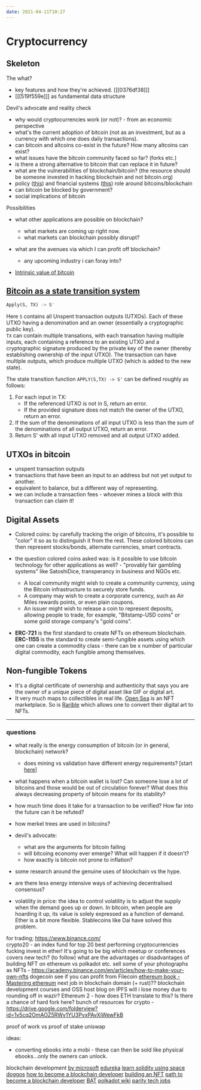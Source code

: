 ```yaml
---
date: 2021-04-11T10:27
---
```


# Cryptocurrency

## Skeleton

The what?
- key features and how they're achieved. [[[0376df38]]]
- [[[519f559e]]] as fundamental data structure



Devil's advocate and reality check
- why would cryptocurrencies work (or not)? - from an economic perspective
- what's the current adoption of bitcoin (not as an investment, but as a currency with which one does daily transactions).
- can bitcoin and altcoins co-exist in the future? How many altcoins can exist?
- what issues have the bitcoin community faced so far? (forks etc.)
- is there a strong alternative to bitcoin that can replace it in future?
- what are the vulnerabilities of blockchain/bitcoin? (the resource should be someone invested in hacking blockchain and not bitcoin.org)
- policy ([this](https://www.youtube.com/watch?v=sMnBl0g3Ev4&list=PLUl4u3cNGP63UUkfL0onkxF6MYgVa04Fn&index=8)) and financial systems ([this](https://www.youtube.com/watch?v=l0vD_FBWk0g&list=PLUl4u3cNGP63UUkfL0onkxF6MYgVa04Fn&index=10)) role around bitcoins/blockchain 
- can bitcoin be blocked by government?
- social implications of bitcoin


Possibilities
- what other applications are possible on blockchain?
  - what markets are coming up right now.
  - what markets can blockchain possibly disrupt?
- what are the avenues via which I can profit off blockchain?
  - any upcoming industry i can foray into?


- [Intrinsic value of bitcoin](https://bitcoinmagazine.com/business/op-ed-debunking-bitcoin-myths-the-intrinsic-value-fallacy)

## [Bitcoin as a state transition system](https://ethereum.org/en/whitepaper/#bitcoin-as-a-state-transition-system)

```python
Apply(S, TX) -> S'
```   
Here `S` contains all Unspent transaction outputs (UTXOs). Each of these UTXO having a denomination and an owner (essentially a cryptographic public key).  
`TX` can contain multiple transations, with each transation having multiple inputs, each containing a reference to an existing UTXO and a cryptographic signature produced by the private key of the owner (thereby establishing ownership of the input UTXO). The transaction can have multiple outputs, which produce multiple UTXO (which is added to the new state).  

The state transition function `APPLY(S,TX) -> S'` can be defined roughly as follows:

1. For each input in TX:
   - If the referenced UTXO is not in S, return an error.
   - If the provided signature does not match the owner of the UTXO, return an error.
2. If the sum of the denominations of all input UTXO is less than the sum of the denominations of all output UTXO, return an error.
3. Return S' with all input UTXO removed and all output UTXO added.


## UTXOs in bitcoin
- unspent transaction outputs
- transactions that have been an input to an address but not yet output to another.
- equivalent to balance, but a different way of representing.
- we can include a transaction fees - whoever mines a block with this transaction can claim it!



## Digital Assets
- Colored coins: by carefully tracking the origin of bitcoins, it's possible to "color" it so as to distinguish it from the rest. These colored bitcoins can then represent stocks/bonds, alternate currencies, smart contracts.
- the question colored coins asked was: is it possible to use bitcoin technology for other applications as well? - "provably fair gambling systems" like SatoshiDice, transperancy in business and NGOs etc.
  - A local community might wish to create a community currency, using the Bitcoin infrastructure to securely store funds.
  - A company may wish to create a corporate currency, such as Air Miles rewards points, or even plain coupons.
  - An issuer might wish to release a coin to represent deposits, allowing people to trade, for example, "Bitstamp-USD coins" or some gold storage company's "gold coins".
  
- **ERC-721** is the first standard to create NFTs on ethereum blockchain. **ERC-1155** is the standard to create semi-fungible assets using which one can create a commodity class - there can be x number of particular digital commodity, each fungible among themselves.



## Non-fungible Tokens
- It's a digital certificate of ownership and authenticity that says you are the owner of a unique piece of digital asset like GIF or digital art.
- It very much maps to collectibles in real life. [Open Sea](https://opensea.io) is an NFT marketplace. So is [Rarible](https://rarible.com) which allows one to convert their digital art to NFTs.


---
### questions
- what really is the energy consumption of bitcoin (or in general, blockchain) network?
  - does mining vs validation have different energy requirements? [start [here](https://www.mangoresearch.co/blockchain-consensus-vs-validation/)]
- what happens when a bitcoin wallet is lost? Can someone lose a lot of bitcoins and those would be out of circulation forever? What does this always decreasing property of bitcoin means for its stability?
- how much time does it take for a transaction to be verified? How far into the future can it be refuted?
- how merkel trees are used in bitcoins?
- devil's advocate:
  - what are the arguments for bitcoin failing
  - will bitcoing economy ever emerge? What will happen if it doesn't?
  - how exactly is bitcoin not prone to inflation?
- some research around the genuine uses of blockchain vs the hype.
- are there less energy intensive ways of achieving decentralised consensus?

- volatility in price: the idea to control volatility is to adjust the supply when the demand goes up or down. In bitcoin, when people are hoarding it up, its value is solely expressed as a function of demand. Ether is a bit more flexible. Stablecoins like Dai have solved this problem.

for trading; https://www.binance.com/  
crypto20 - an index fund for top 20 best performing cryptocurrencies
fucking invest in ether! It's going to be big
which meetup or conferences covers new tech? (to follow)
what are the advantages or disadvantages of building NFT on ethereum vs polkadot etc.
sell some of your photographs as NFTs - https://academy.binance.com/en/articles/how-to-make-your-own-nfts
dogecoin
see if you can profit from Filecoin
[ethereum book - Mastering ethereum](https://github.com/ethereumbook/ethereumbook/blob/develop/book.asciidoc)
next job in blockchain domain (+ rust)??
blockchain development courses and OSS
host blog on IPFS
will i lose money due to rounding off in wazir?
Ethereum 2 - how does ETH translate to this? Is there a chance of hard fork here?
bunch of resources for crypto - https://drive.google.com/folderview?id=1v5cq2OmAOZ5RWv1YU3PyxPAvXiWewFkB

proof of work vs proof of stake
uniswap


ideas:
- converting ebooks into a mobi - these can then be sold like physical ebooks...only the owners can unlock.


blockchain development
[by microsoft](https://docs.microsoft.com/en-us/learn/paths/ethereum-blockchain-development/)
[edureka](https://www.edureka.co/career-guide/blockchain-developer)
[learn solidity using space doggos](https://www.bitdegree.org/course/learn-solidity-space-doggos)
[how to become a blockchain developer](https://ledumjg.medium.com/how-to-become-a-blockchain-developer-dd0d4b83cc37
)
[building an NFT](https://www.education-ecosystem.com/rohit99/RaWxv-how-to-create-non-fungible-erc721-ethereum-token/MzMkN-intro-how-to-create-non-fungible-erc721-ethereum-t/)
[path to become a blockchain developer](https://www.reddit.com/r/CryptoCurrency/comments/7zlvge/the_path_to_become_a_blockchain_developer/)
[BAT](https://basicattentiontoken.org/wp-content/uploads/2017/05/BasicAttentionTokenWhitePaper-4.pdf)
[polkadot wiki](https://wiki.polkadot.network/)
[parity tech jobs](https://www.parity.io/jobs/)
